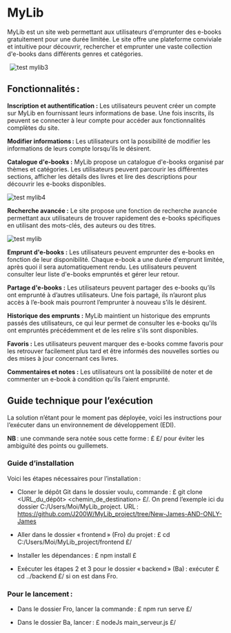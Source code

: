 # MyLib

MyLib est un site web permettant aux utilisateurs d'emprunter des e-books gratuitement pour une durée limitée. Le site offre une plateforme conviviale et intuitive pour découvrir, rechercher et emprunter une vaste collection d'e-books dans différents genres et catégories.  

  ![test mylib3](https://github.com/J200W/MyLib_project/assets/81105099/f95077c3-141e-44b7-8d71-85697d7b777d)

## Fonctionnalités :

**Inscription et authentification :** Les utilisateurs peuvent créer un compte sur MyLib en fournissant leurs informations de base. Une fois inscrits, ils peuvent se connecter à leur compte pour accéder aux fonctionnalités complètes du site.  

**Modifier informations :** Les utilisateurs ont la possibilité de modifier les informations de leurs compte lorsqu’ils le désirent.

**Catalogue d'e-books :** MyLib propose un catalogue d'e-books organisé par thèmes et catégories. Les utilisateurs peuvent parcourir les différentes sections, afficher les détails des livres et lire des descriptions pour découvrir les e-books disponibles. 

  ![test mylib4](https://github.com/J200W/MyLib_project/assets/81105099/98cbc90a-3e38-456d-b346-eb5ca3da70ac)

**Recherche avancée :** Le site propose une fonction de recherche avancée permettant aux utilisateurs de trouver rapidement des e-books spécifiques en utilisant des mots-clés, des auteurs ou des titres.  

  ![test mylib](https://github.com/J200W/MyLib_project/assets/81105099/8ec0c43c-d101-4322-be11-3f1b50dfbefa)

**Emprunt d'e-books :** Les utilisateurs peuvent emprunter des e-books en fonction de leur disponibilité. Chaque e-book a une durée d'emprunt limitée, après quoi il sera automatiquement rendu. Les utilisateurs peuvent consulter leur liste d'e-books empruntés et gérer leur retour.  

**Partage d'e-books :** Les utilisateurs peuvent partager des e-books qu’ils ont emprunté à d’autres utilisateurs. Une fois partagé, ils n’auront plus accès à l’e-book mais pourront l’emprunter à nouveau s’ils le désirent.

**Historique des emprunts :** MyLib maintient un historique des emprunts passés des utilisateurs, ce qui leur permet de consulter les e-books qu'ils ont empruntés précédemment et de les relire s'ils sont disponibles.  

**Favoris :** Les utilisateurs peuvent marquer des e-books comme favoris pour les retrouver facilement plus tard et être informés des nouvelles sorties ou des mises à jour concernant ces livres.  

**Commentaires et notes :** Les utilisateurs ont la possibilité de noter et de commenter un e-book à condition qu’ils l’aient emprunté.


## Guide technique pour l’exécution

La solution n’étant pour le moment pas déployée, voici les instructions pour l’exécuter dans un environnement de développement (EDI).

**NB** : une commande sera notée sous cette forme : £ <commande> £/ pour éviter les ambiguïté des points ou guillemets.

### Guide d’installation

Voici les étapes nécessaires pour l’installation :

- Cloner le dépôt Git dans le dossier voulu, commande :  £ git clone <URL_du_dépôt> <chemin_de_destination> £/. On prend l’exemple ici du dossier C:/Users/Moi/MyLib_project. URL : https://github.com/J200W/MyLib_project/tree/New-James-AND-ONLY-James

- Aller dans le dossier « frontend » (Fro) du projet : £ cd C:/Users/Moi/MyLib_project/frontend £/

- Installer les dépendances : £ npm install £

- Exécuter les étapes 2 et 3 pour le dossier « backend » (Ba) : exécuter £ cd ../backend £/ si on est dans Fro.

### Pour le lancement :

- Dans le dossier Fro, lancer la commande : £ npm run serve £/

- Dans le dossier Ba, lancer : £ nodeJs main_serveur.js £/ 
